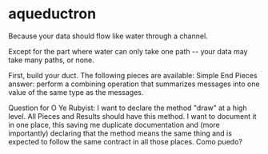# aqueductron #

Because your data should flow like water through a channel.

Except for the part where water can only take one path -- your data may
take many paths, or none.

First, build your duct. The following pieces are available:
  Simple End Pieces
    answer: perform a combining operation that summarizes messages into
            one value of the same type as the messages.


Question for O Ye Rubyist: I want to declare the method "draw" at a high
level. All Pieces and Results should have this method. I want to
document it in one place, this saving me duplicate documentation and
(more importantly) declaring that the method means the same thing and is
expected to follow the same contract in all those places. Como puedo?
